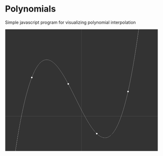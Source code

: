 # Polynomials
Simple javascript program for visualizing polynomial interpolation

![Example](/examples/screenshot.png)
